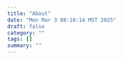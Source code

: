 ```yaml
---
title: "About"
date: "Mon Mar 3 08:10:14 MST 2025"
draft: false
category: ""
tags: []
summary: ""
---
```

